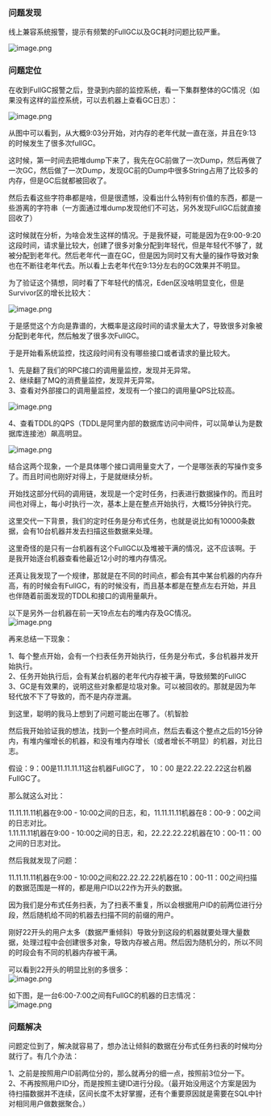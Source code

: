 ### 问题发现

线上兼容系统报警，提示有频繁的FullGC以及GC耗时问题比较严重。

![image.png](https://cdn.nlark.com/yuque/0/2024/png/5378072/1705373094495-ad9083b9-6d90-4624-ae55-fac90ff24fe8.png#averageHue=%23fdfdfd&clientId=u3406b14e-ab63-4&from=paste&height=426&id=u64da7407&originHeight=852&originWidth=746&originalType=binary&ratio=2&rotation=0&showTitle=false&size=395044&status=done&style=none&taskId=uf4f051af-fb3d-48c8-b982-85e21204874&title=&width=373)
### 问题定位

在收到FullGC报警之后，登录到内部的监控系统，看一下集群整体的GC情况（如果没有这样的监控系统，可以去机器上查看GC日志）：

![image.png](https://cdn.nlark.com/yuque/0/2024/png/5378072/1705373148732-fd807c4f-f310-4f4f-94db-4b04eb839378.png#averageHue=%23fbfbfa&clientId=u3406b14e-ab63-4&from=paste&height=299&id=uf5a2926b&originHeight=598&originWidth=1253&originalType=binary&ratio=2&rotation=0&showTitle=false&size=395437&status=done&style=none&taskId=u6e68a333-b875-4dda-8400-69063ab14a9&title=&width=626.5)

从图中可以看到，从大概9:03分开始，对内存的老年代就一直在涨，并且在9:13的时候发生了很多次fullGC。

这时候，第一时间去把堆dump下来了，我先在GC前做了一次Dump，然后再做了一次GC，然后做了一次Dump，发现GC前的Dump中很多String占用了比较多的内存，但是GC后就都被回收了。

然后去看这些字符串都是啥，但是很遗憾，没看出什么特别有价值的东西，都是一些游离的字符串（一方面通过堆dump发现他们不可达，另外发现FullGC后就直接回收了）

这时候就在分析，为啥会发生这样的情况。于是我怀疑，可能是因为在9:00-9:20这段时间，请求量比较大，创建了很多对象分配到年轻代，但是年轻代不够了，就被分配到老年代。然后老年代一直在GC，但是因为同时又有大量的操作导致对象也在不断往老年代去。所以看上去老年代在9:13分左右的GC效果并不明显。

为了验证这个猜想，同时看了下年轻代的情况，Eden区没啥明显变化，但是Survivor区的增长比较大：

![image.png](https://cdn.nlark.com/yuque/0/2024/png/5378072/1705373223501-5f649db3-2335-49fe-a4a4-2958f522ef25.png#averageHue=%23fbfbfb&clientId=u3406b14e-ab63-4&from=paste&height=168&id=Vedni&originHeight=336&originWidth=791&originalType=binary&ratio=2&rotation=0&showTitle=false&size=148269&status=done&style=none&taskId=ue22a1187-d065-4726-a332-3278be5672f&title=&width=395.5)

于是感觉这个方向是靠谱的，大概率是这段时间的请求量太大了，导致很多对象被分配到老年代，然后触发了很多次FullGC。

于是开始看系统监控，找这段时间有没有哪些接口或者请求的量比较大。

1、先是翻了我们的RPC接口的调用量监控，发现并无异常。<br />2、继续翻了MQ的消费量监控，发现并无异常。<br />3、查看对外部接口的调用量监控，发现有一个接口的调用量QPS比较高。

![image.png](https://cdn.nlark.com/yuque/0/2024/png/5378072/1705373703428-650e7c95-4eeb-4cfc-9205-b840b93b028e.png#averageHue=%23fcfcfc&clientId=u3406b14e-ab63-4&from=paste&height=176&id=u4b2964bf&originHeight=204&originWidth=793&originalType=binary&ratio=2&rotation=0&showTitle=false&size=87222&status=done&style=none&taskId=u88d7359c-0e79-4fe3-869a-d68e1784342&title=&width=683.5)

4、查看TDDL的QPS（TDDL是阿里内部的数据库访问中间件，可以简单认为是数据库连接池）飙高明显。

![image.png](https://cdn.nlark.com/yuque/0/2024/png/5378072/1705373673899-979feaae-4ff5-4392-b07f-508d30856ef2.png#averageHue=%23fafafa&clientId=u3406b14e-ab63-4&from=paste&height=237&id=u89f59751&originHeight=267&originWidth=789&originalType=binary&ratio=2&rotation=0&showTitle=false&size=116489&status=done&style=none&taskId=u1f284ec0-1d6c-4d6f-975a-d3c4d0959d9&title=&width=701.5)

结合这两个现象，一个是具体哪个接口调用量变大了，一个是哪张表的写操作变多了。而且时间也刚好对得上，于是就继续分析。

开始找这部分代码的调用链，发现是一个定时任务，扫表进行数据操作的。而且时间也对得上，每小时执行一次，基本上是在整点开始执行，大概15分钟执行完。

这里交代一下背景，我们的定时任务是分布式任务，也就是说比如有10000条数据，会有10台机器并发去扫描这些数据来处理。

这里奇怪的是只有一台机器有这个FullGC以及堆被干满的情况，这不应该啊。于是我开始逐台机器查看他最近12小时的堆内存情况。

还真让我发现了一个规律，那就是在不同的时间点，都会有其中某台机器的内存升高，有的时候会有FullGC，有的时候没有，而且基本都是在整点左右开始，并且也伴随着前面发现的TDDL和接口的调用量飙升。

以下是另外一台机器在前一天19点左右的堆内存及GC情况。<br />![image.png](https://cdn.nlark.com/yuque/0/2024/png/5378072/1705373985131-863c535e-6907-4a88-ae4c-a1df9dd63e96.png#averageHue=%23fbfbfb&clientId=u3406b14e-ab63-4&from=paste&height=523&id=uc5531c6b&originHeight=566&originWidth=789&originalType=binary&ratio=2&rotation=0&showTitle=false&size=230989&status=done&style=none&taskId=u81db0f0e-2b21-4d5c-af67-131a1d01285&title=&width=728.5)


再来总结一下现象：

1、每个整点开始，会有一个扫表任务开始执行，任务是分布式，多台机器并发开始执行。<br />2、任务开始执行后，会有某台机器的老年代内存被干满，导致频繁的FullGC<br />3、GC是有效果的，说明这些对象都是垃圾对象。可以被回收的。那就是因为年轻代放不下了导致的，而不是内存泄漏。

到这里，聪明的我马上想到了问题可能出在哪了。（机智脸

然后我开始验证我的想法，找到一个整点时间点，然后去看这个整点之后的15分钟内，有堆内催增长的机器，和没有堆内存增长（或者增长不明显）的机器，对比日志。

假设：9：00是11.11.11.11这台机器FullGC了， 10：00 是22.22.22.22这台机器FullGC了。

那么就这么对比：

11.11.11.11机器在9:00 - 10:00之间的日志，和，11.11.11.11机器在8：00-9：00之间的日志对比。<br />1.11.11.11机器在9:00 - 10:00之间的日志，和，22.22.22.22机器在10：00-11：00之间的日志对比。

然后我就发现了问题：

11.11.11.11机器在9:00 - 10:00之间和22.22.22.22机器在10：00-11：00之间扫描的数据范围是一样的，都是用户ID以22作为开头的数据。

因为我们是分布式任务扫表，为了扫表不重复，所以会根据用户ID的前两位进行分段，然后随机给不同的机器去扫描不同的前缀的用户。

刚好22开头的用户太多（数据严重倾斜）导致分到这段的机器就要处理大量数据，处理过程中会创建很多对象，导致内存被占用。然后因为随机分的，所以不同的时段会有不同的机器内存被干满。

可以看到22开头的明显比别的多很多：<br />![image.png](https://cdn.nlark.com/yuque/0/2024/png/5378072/1705376325424-fb817c4f-738c-4622-bc70-7d5666967956.png#averageHue=%23dbdcdb&clientId=ubd46fc8d-e35d-4&from=paste&height=422&id=u7da50cea&originHeight=844&originWidth=1094&originalType=binary&ratio=2&rotation=0&showTitle=false&size=572539&status=done&style=none&taskId=u38290108-6baf-416d-891a-3b2349a10fc&title=&width=547)

如下图，是一台6:00-7:00之间有FullGC的机器的日志情况：<br />![image.png](https://cdn.nlark.com/yuque/0/2024/png/5378072/1705377149520-5e8f70bc-e605-48c4-bd1b-0acf6dba2b14.png#averageHue=%23f6f5f5&clientId=u8a7d49dc-f5b1-4&from=paste&height=407&id=u9c49faca&originHeight=814&originWidth=3314&originalType=binary&ratio=2&rotation=0&showTitle=false&size=1911168&status=done&style=none&taskId=u7ab9a486-449f-4c50-8caa-18853785efc&title=&width=1657)

### 问题解决

问题定位到了，解决就容易了，想办法让倾斜的数据在分布式任务扫表的时候均分就行了。有几个办法：

1、之前是按照用户ID前两位分的，那么就再分的细一点，按照前3位分一下。<br />2、不再按照用户ID分，而是按照主键ID进行分段。（最开始没用这个方案是因为待扫描数据并不连续，区间长度不太好掌握，还有个重要原因就是需要在SQL中针对相同用户做数据聚合。）

